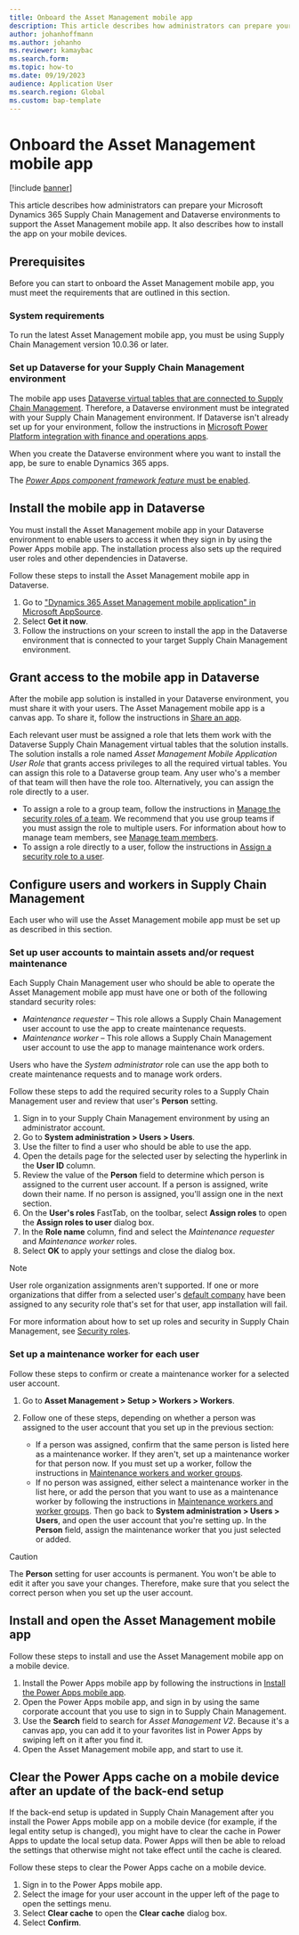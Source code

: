 ```yaml
---
title: Onboard the Asset Management mobile app
description: This article describes how administrators can prepare your Microsoft Dynamics 365 Supply Chain Management and Dataverse environments to support the Asset Management mobile app, and how to install the app on your mobile devices.
author: johanhoffmann
ms.author: johanho
ms.reviewer: kamaybac
ms.search.form:
ms.topic: how-to
ms.date: 09/19/2023
audience: Application User
ms.search.region: Global
ms.custom: bap-template
---
```


# Onboard the Asset Management mobile app

[!include [banner](../../includes/banner.md)]

This article describes how administrators can prepare your Microsoft Dynamics 365 Supply Chain Management and Dataverse environments to support the Asset Management mobile app. It also describes how to install the app on your mobile devices.

## Prerequisites

Before you can start to onboard the Asset Management mobile app, you must meet the requirements that are outlined in this section.

### System requirements

To run the latest Asset Management mobile app, you must be using Supply Chain Management version 10.0.36 or later.

### Set up Dataverse for your Supply Chain Management environment

The mobile app uses [Dataverse virtual tables that are connected to Supply Chain Management](../../../fin-ops-core/dev-itpro/power-platform/virtual-entities-overview.md). Therefore, a Dataverse environment must be integrated with your Supply Chain Management environment. If Dataverse isn't already set up for your environment, follow the instructions in [Microsoft Power Platform integration with finance and operations apps](../../../fin-ops-core/dev-itpro/power-platform/overview.md).

When you create the Dataverse environment where you want to install the app, be sure to enable Dynamics 365 apps.

The [*Power Apps component framework feature* must be enabled](https://learn.microsoft.com/power-apps/developer/component-framework/component-framework-for-canvas-apps#enable-the-power-apps-component-framework-feature).

## <a name="install-in-dataverse"></a>Install the mobile app in Dataverse

You must install the Asset Management mobile app in your Dataverse environment to enable users to access it when they sign in by using the Power Apps mobile app. The installation process also sets up the required user roles and other dependencies in Dataverse.

Follow these steps to install the Asset Management mobile app in Dataverse.

1. Go to ["Dynamics 365 Asset Management mobile application" in Microsoft AppSource](https://appsource.microsoft.com/product/dynamics-365/mscrm.d365-scm-assetmanagementmobileapp).
1. Select **Get it now**.
1. Follow the instructions on your screen to install the app in the Dataverse environment that is connected to your target Supply Chain Management environment.

## Grant access to the mobile app in Dataverse

After the mobile app solution is installed in your Dataverse environment, you must share it with your users. The Asset Management mobile app is a canvas app. To share it, follow the instructions in [Share an app](/power-apps/maker/canvas-apps/share-app#share-an-app).

Each relevant user must be assigned a role that lets them work with the Dataverse Supply Chain Management virtual tables that the solution installs. The solution installs a role named *Asset Management Mobile Application User Role* that grants access privileges to all the required virtual tables. You can assign this role to a Dataverse group team. Any user who's a member of that team will then have the role too. Alternatively, you can assign the role directly to a user.

- To assign a role to a group team, follow the instructions in [Manage the security roles of a team](/power-platform/admin/manage-group-teams#manage-the-security-roles-of-a-team). We recommend that you use group teams if you must assign the role to multiple users. For information about how to manage team members, see [Manage team members](/power-platform/admin/manage-teams#manage-team-members).
- To assign a role directly to a user, follow the instructions in [Assign a security role to a user](/power-platform/admin/assign-security-roles).

## <a name="roles-workers"></a>Configure users and workers in Supply Chain Management

Each user who will use the Asset Management mobile app must be set up as described in this section.

### Set up user accounts to maintain assets and/or request maintenance

Each Supply Chain Management user who should be able to operate the Asset Management mobile app must have one or both of the following standard security roles:

- *Maintenance requester* – This role allows a Supply Chain Management user account to use the app to create maintenance requests.
- *Maintenance worker* – This role allows a Supply Chain Management user account to use the app to manage maintenance work orders.

Users who have the *System administrator* role can use the app both to create maintenance requests and to manage work orders.

Follow these steps to add the required security roles to a Supply Chain Management user and review that user's **Person** setting.

1. Sign in to your Supply Chain Management environment by using an administrator account.
1. Go to **System administration \> Users \> Users**.
1. Use the filter to find a user who should be able to use the app.
1. Open the details page for the selected user by selecting the hyperlink in the **User ID** column.
1. Review the value of the **Person** field to determine which person is assigned to the current user account. If a person is assigned, write down their name. If no person is assigned, you'll assign one in the next section.
1. On the **User's roles** FastTab, on the toolbar, select **Assign roles** to open the **Assign roles to user** dialog box.
1. In the **Role name** column, find and select the *Maintenance requester* and *Maintenance worker* roles.
1. Select **OK** to apply your settings and close the dialog box.

> [!NOTE]
> User role organization assignments aren't supported. If one or more organizations that differ from a selected user's [default company](../../../fin-ops-core/fin-ops/get-started/personalize-user-experience.md#system-wide-options-for-the-current-user) have been assigned to any security role that's set for that user, app installation will fail.

For more information about how to set up roles and security in Supply Chain Management, see
[Security roles](../../../fin-ops-core/dev-itpro/sysadmin/role-based-security.md#security-roles).

### Set up a maintenance worker for each user

Follow these steps to confirm or create a maintenance worker for a selected user account.

1. Go to **Asset Management \> Setup \> Workers \> Workers**.
1. Follow one of these steps, depending on whether a person was assigned to the user account that you set up in the previous section:

    - If a person was assigned, confirm that the same person is listed here as a maintenance worker. If they aren't, set up a maintenance worker for that person now. If you must set up a worker, follow the instructions in [Maintenance workers and worker groups](../setup-for-objects/workers-and-worker-groups.md).
    - If no person was assigned, either select a maintenance worker in the list here, or add the person that you want to use as a maintenance worker by following the instructions in [Maintenance workers and worker groups](../setup-for-objects/workers-and-worker-groups.md). Then go back to **System administration \> Users \> Users**, and open the user account that you're setting up. In the **Person** field, assign the maintenance worker that you just selected or added.

> [!CAUTION]
> The **Person** setting for user accounts is permanent. You won't be able to edit it after you save your changes. Therefore, make sure that you select the correct person when you set up the user account.

## Install and open the Asset Management mobile app

Follow these steps to install and use the Asset Management mobile app on a mobile device.

1. Install the Power Apps mobile app by following the instructions in [Install the Power Apps mobile app](/power-apps/mobile/run-powerapps-on-mobile).
1. Open the Power Apps mobile app, and sign in by using the same corporate account that you use to sign in to Supply Chain Management.
1. Use the **Search** field to search for *Asset Management V2*. Because it's a canvas app, you can add it to your favorites list in Power Apps by swiping left on it after you find it.
1. Open the Asset Management mobile app, and start to use it.

## Clear the Power Apps cache on a mobile device after an update of the back-end setup

If the back-end setup is updated in Supply Chain Management after you install the Power Apps mobile app on a mobile device (for example, if the legal entity setup is changed), you might have to clear the cache in Power Apps to update the local setup data. Power Apps will then be able to reload the settings that otherwise might not take effect until the cache is cleared.

Follow these steps to clear the Power Apps cache on a mobile device.

1. Sign in to the Power Apps mobile app.
1. Select the image for your user account in the upper left of the page to open the settings menu.
1. Select **Clear cache** to open the **Clear cache** dialog box.
1. Select **Confirm**.
